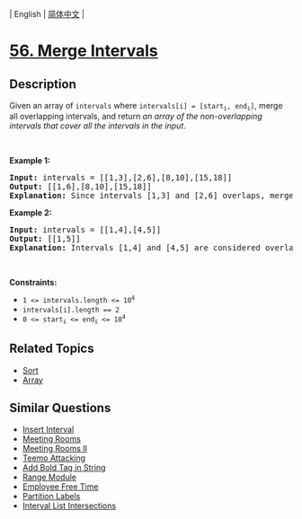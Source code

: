 
| English | [简体中文](README_CN.md) |

# [56. Merge Intervals](https://leetcode-cn.com/problems/merge-intervals/)

## Description

<p>Given an array&nbsp;of <code>intervals</code>&nbsp;where <code>intervals[i] = [start<sub>i</sub>, end<sub>i</sub>]</code>, merge all overlapping intervals, and return <em>an array of the non-overlapping intervals that cover all the intervals in the input</em>.</p>

<p>&nbsp;</p>
<p><strong>Example 1:</strong></p>

<pre>
<strong>Input:</strong> intervals = [[1,3],[2,6],[8,10],[15,18]]
<strong>Output:</strong> [[1,6],[8,10],[15,18]]
<strong>Explanation:</strong> Since intervals [1,3] and [2,6] overlaps, merge them into [1,6].
</pre>

<p><strong>Example 2:</strong></p>

<pre>
<strong>Input:</strong> intervals = [[1,4],[4,5]]
<strong>Output:</strong> [[1,5]]
<strong>Explanation:</strong> Intervals [1,4] and [4,5] are considered overlapping.
</pre>

<p>&nbsp;</p>
<p><strong>Constraints:</strong></p>

<ul>
	<li><code>1 &lt;= intervals.length &lt;= 10<sup>4</sup></code></li>
	<li><code>intervals[i].length == 2</code></li>
	<li><code>0 &lt;= start<sub>i</sub> &lt;= end<sub>i</sub> &lt;= 10<sup>4</sup></code></li>
</ul>


## Related Topics

- [Sort](https://leetcode-cn.com/tag/sort)
- [Array](https://leetcode-cn.com/tag/array)

## Similar Questions

- [Insert Interval](../insert-interval/README_EN.md)
- [Meeting Rooms](../meeting-rooms/README_EN.md)
- [Meeting Rooms II](../meeting-rooms-ii/README_EN.md)
- [Teemo Attacking](../teemo-attacking/README_EN.md)
- [Add Bold Tag in String](../add-bold-tag-in-string/README_EN.md)
- [Range Module](../range-module/README_EN.md)
- [Employee Free Time](../employee-free-time/README_EN.md)
- [Partition Labels](../partition-labels/README_EN.md)
- [Interval List Intersections](../interval-list-intersections/README_EN.md)

